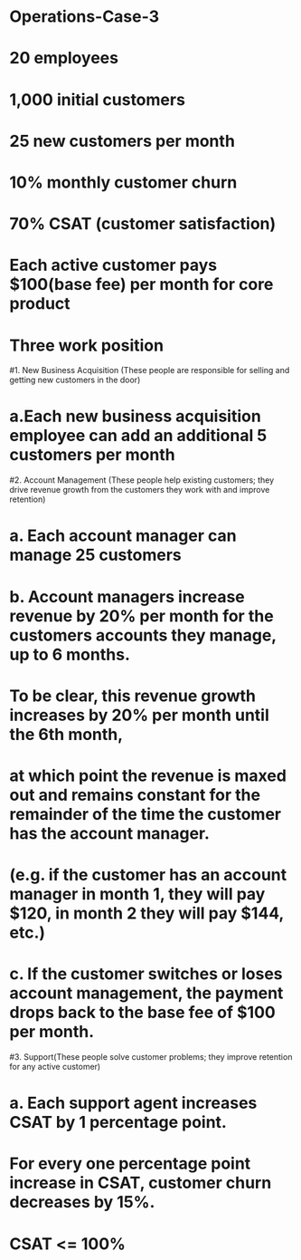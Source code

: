 # Operations-Case-3
# 20 employees
# 1,000 initial customers
# 25 new customers per month
# 10% monthly customer churn
# 70% CSAT (customer satisfaction)
# Each active customer pays $100(base fee) per month for core product

# Three work position
#1. New Business Acquisition (These people are responsible for selling and getting new customers in the door)
#   a.Each new business acquisition employee can add an additional 5 customers per month

#2. Account Management (These people help existing customers; they drive revenue growth from the customers they work with and improve retention)
#   a. Each account manager can manage 25 customers
#   b. Account managers increase revenue by 20% per month for the customers accounts they manage, up to 6 months.
#      To be clear, this revenue growth increases by 20% per month until the 6th month,
#      at which point the revenue is maxed out and remains constant for the remainder of the time the customer has the account manager.
#      (e.g. if the customer has an account manager in month 1, they will pay $120, in month 2 they will pay $144, etc.)
#   c. If the customer switches or loses account management, the payment drops back to the base fee of $100 per month.

#3. Support(These people solve customer problems; they improve retention for any active customer)
#   a. Each support agent increases CSAT by 1 percentage point.
#      For every one percentage point increase in CSAT, customer churn decreases by 15%.
#      CSAT <= 100%
